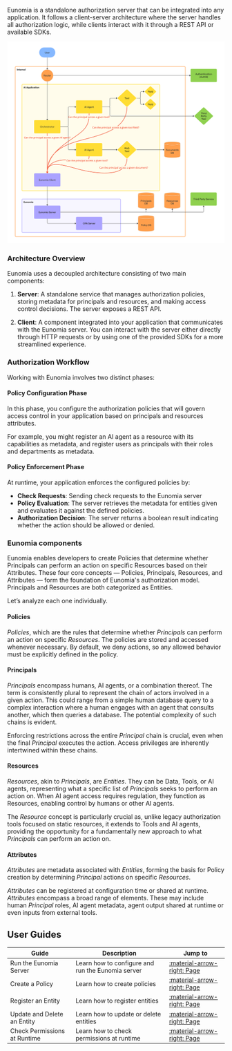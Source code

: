 Eunomia is a standalone authorization server that can be integrated into any application. It follows a client-server architecture where the server handles all authorization logic, while clients interact with it through a REST API or available SDKs.

![schema](../../assets/schema.png)

### Architecture Overview

Eunomia uses a decoupled architecture consisting of two main components:

1. **Server**: A standalone service that manages authorization policies, storing metadata for principals and resources, and making access control decisions. The server exposes a REST API.

2. **Client**: A component integrated into your application that communicates with the Eunomia server. You can interact with the server either directly through HTTP requests or by using one of the provided SDKs for a more streamlined experience.

### Authorization Workflow

Working with Eunomia involves two distinct phases:

#### Policy Configuration Phase

In this phase, you configure the authorization policies that will govern access control in your application based on principals and resources attributes.

For example, you might register an AI agent as a resource with its capabilities as metadata, and register users as principals with their roles and departments as metadata.

#### Policy Enforcement Phase

At runtime, your application enforces the configured policies by:

- **Check Requests**: Sending check requests to the Eunomia server
- **Policy Evaluation**: The server retrieves the metadata for entities given and evaluates it against the defined policies.
- **Authorization Decision**: The server returns a boolean result indicating whether the action should be allowed or denied.

### Eunomia components

Eunomia enables developers to create Policies that determine whether Principals can perform an action on specific Resources based on their Attributes. These four core concepts — Policies, Principals, Resources, and Attributes — form the foundation of Eunomia's authorization model. Principals and Resources are both categorized as Entities.

Let’s analyze each one individually.

#### Policies

_Policies_, which are the rules that determine whether _Principals_ can perform an action on specific _Resources_. The policies are stored and accessed whenever necessary. By default, we deny actions, so any allowed behavior must be explicitly defined in the policy.

#### Principals

_Principals_ encompass humans, AI agents, or a combination thereof. The term is consistently plural to represent the chain of actors involved in a given action. This could range from a simple human database query to a complex interaction where a human engages with an agent that consults another, which then queries a database. The potential complexity of such chains is evident.

Enforcing restrictions across the entire _Principal_ chain is crucial, even when the final _Principal_ executes the action. Access privileges are inherently intertwined within these chains.

#### Resources

_Resources_, akin to _Principals_, are _Entities_. They can be Data, Tools, or AI agents, representing what a specific list of _Principals_ seeks to perform an action on. When AI agent access requires regulation, they function as Resources, enabling control by humans or other AI agents.

The _Resource_ concept is particularly crucial as, unlike legacy authorization tools focused on static resources, it extends to Tools and AI agents, providing the opportunity for a fundamentally new approach to what _Principals_ can perform an action on.

#### Attributes

_Attributes_ are metadata associated with _Entities_, forming the basis for Policy creation by determining _Principal_ actions on specific _Resources_.

_Attributes_ can be registered at configuration time or shared at runtime. _Attributes_ encompass a broad range of elements. These may include human _Principal_ roles, AI agent metadata, agent output shared at runtime or even inputs from external tools.

## User Guides

| Guide                        | Description                                       | Jump to                                             |
| ---------------------------- | ------------------------------------------------- | --------------------------------------------------- |
| Run the Eunomia Server       | Learn how to configure and run the Eunomia server | [:material-arrow-right: Page](run_server.md)        |
| Create a Policy              | Learn how to create policies                      | [:material-arrow-right: Page](create_policies.md)   |
| Register an Entity           | Learn how to register entities                    | [:material-arrow-right: Page](register_entities.md) |
| Update and Delete an Entity  | Learn how to update or delete entities            | [:material-arrow-right: Page](upd_del_entities.md)  |
| Check Permissions at Runtime | Learn how to check permissions at runtime         | [:material-arrow-right: Page](check_permissions.md) |
